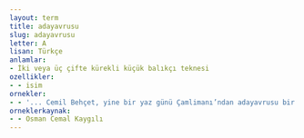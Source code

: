 ```yaml
---
layout: term
title: adayavrusu
slug: adayavrusu
letter: A
lisan: Türkçe
anlamlar:
- İki veya üç çifte kürekli küçük balıkçı teknesi
ozellikler:
- - isim
ornekler:
- - '... Cemil Behçet, yine bir yaz günü Çamlimanı’ndan adayavrusu bir kayıkla İstanbul’a gelirken...'
orneklerkaynak:
- - Osman Cemal Kaygılı
---
```

